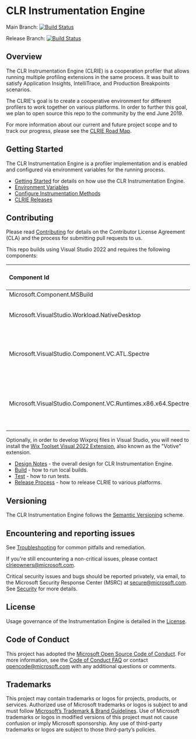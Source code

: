 ﻿# CLR Instrumentation Engine

Main Branch: [![Build Status](https://devdiv.visualstudio.com/DevDiv/_apis/build/status/ClrInstrumentationEngine/ClrInstrumentationEngine-CI-Yaml?branchName=main)](https://devdiv.visualstudio.com/DevDiv/_build/latest?definitionId=11310&branchName=main)

Release Branch: [![Build Status](https://devdiv.visualstudio.com/DevDiv/_apis/build/status/ClrInstrumentationEngine/GitHub/ClrInstrumentationEngine-Signed-Yaml?branchName=release)](https://devdiv.visualstudio.com/DevDiv/_build/latest?definitionId=11311&branchName=release)

## Overview

The CLR Instrumentation Engine (CLRIE) is a cooperation profiler that allows running multiple profiling extensions in the same process. It was built to satisfy Application Insights, IntelliTrace, and Production Breakpoints scenarios.

The CLRIE's goal is to create a cooperative environment for different profilers to work together on various platforms. In order to further this goal, we plan to open source this repo to the community by the end June 2019.

For more information about our current and future project scope and to track our progress, please see the [CLRIE Road Map](ROADMAP.md).

## Getting Started

The CLR Instrumentation Engine is a profiler implementation and is enabled and configured via environment variables for the running process.

-   [Getting Started](docs/getting_started.md) for details on how use the CLR Instrumentation Engine.
-   [Environment Variables](docs/environment_variables.md)
-   [Configure Instrumentation Methods](docs/configuration.md)
-   [CLRIE Releases](docs/releases.md)

## Contributing

Please read [Contributing](CONTRIBUTING.md) for details on the Contributor License Agreement (CLA) and the process for submitting pull requests to us.

This repo builds using Visual Studio 2022 and requires the following components:

| Component Id                                                 | Component Friendly Name                                                  |
| :----------------------------------------------------------- | :----------------------------------------------------------------------- |
| Microsoft.Component.MSBuild                                  | MSBuild                                                                  |
| Microsoft.VisualStudio.Workload.NativeDesktop                | Desktop development with C++ (Workload)                                  |
| Microsoft.VisualStudio.Component.VC.ATL.Spectre              | C++ ATL for latest v143 build tools with Spectre Mitigations (x86 & x64) |
| Microsoft.VisualStudio.Component.VC.Runtimes.x86.x64.Spectre | MSVC v143 - VS 2022 C++ x64/x86 Spectre-mitigated libs (Latest)          |

Optionally, in order to develop Wixproj files in Visual Studio, you will need to install the [Wix Toolset Visual 2022 Extension](https://marketplace.visualstudio.com/items?itemName=WixToolset.WixToolsetVisualStudio2022Extension), also known as the "Votive" extension.

-   [Design Notes](DESIGN-NOTES.md) - the overall design for CLR Instrumentation Engine.
-   [Build](docs/build.md) - how to run local builds.
-   [Test](docs/test.md) - how to run tests.
-   [Release Process](docs/release_process.md) - how to release CLRIE to various platforms.

## Versioning

The CLR Instrumentation Engine follows the [Semantic Versioning](https://semver.org/) scheme.

## Encountering and reporting issues

See [Troubleshooting](docs/troubleshooting.md) for common pitfalls and remediation.

If you're still encountering a non-critical issues, please contact clrieowners@microsoft.com.

Critical security issues and bugs should be reported privately, via email, to the Microsoft Security Response Center (MSRC) at [secure@microsoft.com](mailto:secure@microsoft.com). See [Security](SECURITY.md) for more details.

## License

Usage governance of the Instrumentation Engine is detailed in the [License](LICENSE).

## Code of Conduct

This project has adopted the [Microsoft Open Source Code of Conduct](https://opensource.microsoft.com/codeofconduct/). For more information, see the [Code of Conduct FAQ](https://opensource.microsoft.com/codeofconduct/faq/) or contact opencode@microsoft.com with any additional questions or comments.

## Trademarks

This project may contain trademarks or logos for projects, products, or services. Authorized use of Microsoft trademarks or logos is subject to and must follow [Microsoft’s Trademark & Brand Guidelines](https://www.microsoft.com/en-us/legal/intellectualproperty/trademarks/usage/general). Use of Microsoft trademarks or logos in modified versions of this project must not cause confusion or imply Microsoft sponsorship. Any use of third-party trademarks or logos are subject to those third-party’s policies.
